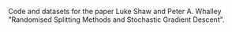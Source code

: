 Code and datasets for the paper Luke Shaw and Peter A. Whalley "Randomised Splitting Methods and Stochastic Gradient Descent".
